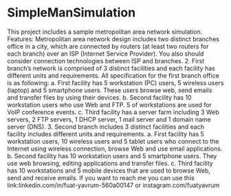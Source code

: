 # SimpleManSimulation
 This project includes a sample metropolitan area network simulation.
Features:
Metropolitan area network design includes two distinct branches office in a city, which are connected by routers (at least two routers for each branch) over an ISP (Internet Service Provider). You also should consider connection technologies between ISP and branches.
2. First branch’s network is comprised of 3 distinct facilities and each facility has different units and requirements. All specification for the first branch office is as following:
a. First facility has 5 workstation (PC) users, 5 wireless users (laptop) and 5 smartphone users. These users browse web, send emails and transfer files by using their devices.
b. Second facility has 10 workstation users who use Web and FTP. 5 of workstations are used for VoIP conference events.
c. Third facility has a server farm including 3 Web servers, 2 FTP servers, 1 DHCP server, 1 mail server and 1 domain name server (DNS).
3. Second branch includes 3 distinct facilities and each facility includes different units and requirements.
a. First facility has 5 workstation users, 10 wireless users and 5 tablet users who connect to the Internet using wireless connection, browse Web and use email applications.
b. Second facility has 10 workstation users and 5 smartphone users. They use web browsing, editing applications and transfer files.
c. Third facility has 10 workstations and 5 mobile devices that are used to browse Web, send and receive emails.
If you want to reach me you can use this link:linkedin.com/in/fuat-yavrum-560a00147 or instagram.com/fuatyavrum
